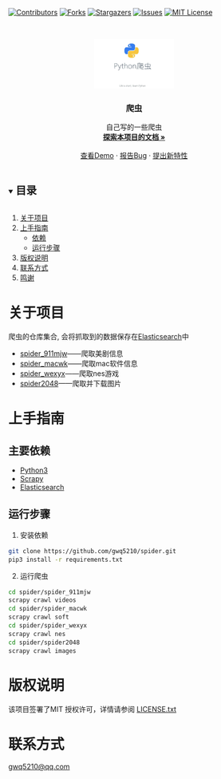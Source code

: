 <!-- PROJECT SHIELDS -->

[![Contributors][contributors-shield]][contributors-url]
[![Forks][forks-shield]][forks-url]
[![Stargazers][stars-shield]][stars-url]
[![Issues][issues-shield]][issues-url]
[![MIT License][license-shield]][license-url]

<!-- PROJECT LOGO -->
<br />

<p align="center">
  <a href="https://github.com/gwq5210/spider/">
    <img src="images/logo.jpg" alt="Logo" width="160" height="100">
  </a>

  <h3 align="center">爬虫</h3>
  <p align="center">
    自己写的一些爬虫
    <br />
    <a href="https://github.com/gwq5210/spider"><strong>探索本项目的文档 »</strong></a>
    <br />
    <br />
    <a href="https://github.com/gwq5210/spider">查看Demo</a>
    ·
    <a href="https://github.com/gwq5210/spider/issues">报告Bug</a>
    ·
    <a href="https://github.com/gwq5210/spider/issues">提出新特性</a>
  </p>

</p>

<!-- TABLE OF CONTENTS -->
<details open="open">
  <summary><h2 style="display: inline-block">目录</h2></summary>
  <ol>
    <li>
      <a href="#关于项目">关于项目</a>
    </li>
    <li>
      <a href="#上手指南">上手指南</a>
      <ul>
        <li><a href="#依赖">依赖</a></li>
        <li><a href="#运行步骤">运行步骤</a></li>
      </ul>
    </li>
    <li><a href="#版权说明">版权说明</a></li>
    <li><a href="#联系方式">联系方式</a></li>
    <li><a href="#鸣谢">鸣谢</a></li>
  </ol>
</details>

# 关于项目

爬虫的仓库集合, 会将抓取到的数据保存在[Elasticsearch][Elasticsearch]中

* [spider_911mjw](spider_911mjw)——爬取美剧信息
* [spider_macwk](spider_macwk)——爬取mac软件信息
* [spider_wexyx](spider_wexyx)——爬取nes游戏
* [spider2048](spider2048)——爬取并下载图片

# 上手指南

## 主要依赖

* [Python3](https://www.python.org/)
* [Scrapy](https://scrapy.org/)
* [Elasticsearch][Elasticsearch]

## **运行步骤**

1. 安装依赖

```sh
git clone https://github.com/gwq5210/spider.git
pip3 install -r requirements.txt
```

2. 运行爬虫

```sh
cd spider/spider_911mjw
scrapy crawl videos
cd spider/spider_macwk
scrapy crawl soft
cd spider/spider_wexyx
scrapy crawl nes
cd spider/spider2048
scrapy crawl images
```

# 版权说明

该项目签署了MIT 授权许可，详情请参阅 [LICENSE.txt](https://github.com/gwq5210/spider/blob/master/LICENSE.txt)

# 联系方式

gwq5210@qq.com

<!-- links -->
[your-project-path]:gwq5210/spider
[contributors-shield]: https://img.shields.io/github/contributors/gwq5210/spider.svg?style=flat-square
[contributors-url]: https://github.com/gwq5210/spider/graphs/contributors
[forks-shield]: https://img.shields.io/github/forks/gwq5210/spider.svg?style=flat-square
[forks-url]: https://github.com/gwq5210/spider/network/members
[stars-shield]: https://img.shields.io/github/stars/gwq5210/spider.svg?style=flat-square
[stars-url]: https://github.com/gwq5210/spider/stargazers
[issues-shield]: https://img.shields.io/github/issues/gwq5210/spider.svg?style=flat-square
[issues-url]: https://img.shields.io/github/issues/gwq5210/spider.svg
[license-shield]: https://img.shields.io/github/license/gwq5210/spider.svg?style=flat-square
[license-url]: https://github.com/gwq5210/spider/blob/master/LICENSE.txt
[Elasticsearch]: https://www.elastic.co/cn/

